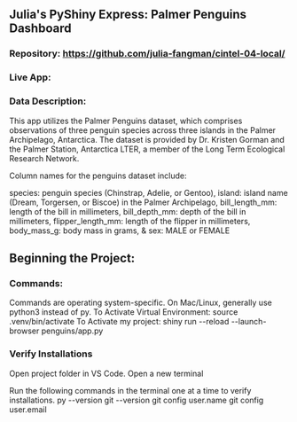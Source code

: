 ## Julia's PyShiny Express: Palmer Penguins Dashboard

### Repository: https://github.com/julia-fangman/cintel-04-local/
### Live App: 

### Data Description: 

This app utilizes the Palmer Penguins dataset, which comprises observations of three penguin species across three islands in the Palmer Archipelago, Antarctica. The dataset is provided by Dr. Kristen Gorman and the Palmer Station, Antarctica LTER, a member of the Long Term Ecological Research Network.

Column names for the penguins dataset include:

species: penguin species (Chinstrap, Adelie, or Gentoo),
island: island name (Dream, Torgersen, or Biscoe) in the Palmer Archipelago,
bill_length_mm: length of the bill in millimeters,
bill_depth_mm: depth of the bill in millimeters,
flipper_length_mm: length of the flipper in millimeters,
body_mass_g: body mass in grams, &
sex: MALE or FEMALE

## Beginning the Project:

### Commands: 
Commands are operating system-specific. On Mac/Linux, generally use python3 instead of py. 
To Activate Virtual Environment: source .venv/bin/activate
To Activate my project: shiny run --reload --launch-browser penguins/app.py

### Verify Installations
Open project folder in VS Code.
Open a new terminal

Run the following commands in the terminal one at a time to verify installations.
py --version
git --version
git config user.name
git config user.email
